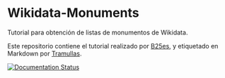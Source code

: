 # Wikidata-Monuments

Tutorial para obtención de listas de monumentos de Wikidata.

Este repositorio contiene el tutorial realizado por [B25es](https://es.wikipedia.org/wiki/Usuario:B25es), y etiquetado en Markdown por [Tramullas](https://es.wikipedia.org/wiki/Usuario:Tramullas).

[![Documentation Status](https://readthedocs.org/projects/wikidatamonuments/badge/?version=latest)](https://wikidatamonuments.readthedocs.io/?badge=latest)

